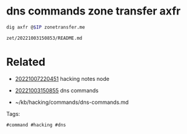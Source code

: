 # dns commands zone transfer axfr
```bash
dig axfr @$IP zonetransfer.me
```

` zet/20221003150853/README.md `

# Related

- [20221007220451](/zet/20221007220451/README.md) hacking notes node

- [20221003150855](/zet/20221003150855/README.md) dns commands
- ~/kb/hacking/commands/dns-commands.md

Tags:

    #command #hacking #dns 
